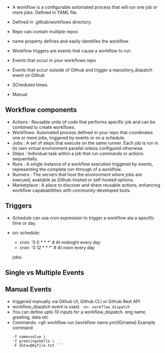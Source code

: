 - A workflow is a configurable automated process that will run one job or more jobs. Defined in YAML file.
- Defined in .github/workflows directory.
- Repo can contain multiple repos
- name property defines and easily identifies the workflow.

- Workflow triggers are events that cause a workflow to run.
- Events that occur in your workflows repo
- Events that occur outside of Github and trigger a repository_dispatch event on Github
- SCheduled times.
- Manual

## Workflow components

- Actions : Reusable units of code that performs specific job and can be combined to create workflows.
- Workflows: Automated process defined in your repo that coordinates one or more jobs, triggered by events or on a schedule.
- Jobs : A set of steps that execute on the same runner. Each job is run in its own virtual environment parallel unless configured otherwise.
- Steps : Individual task within a job that run commands or actions sequentially.
- Runs : A single instance of a workflow execution triggered by events, representing the complete run-through of a workflow.
- Runners : The servers that host the environment where jobs are execued, available as Github-hosted or self-hosted options.
- Marketplace : A place to discover and share reusable actions, enhancing workflow capabablilities with community-developed tools.

## Triggers

- Schedule can usa cron expression to trigger a workflow ata a specific time or day.
- on:
  schedule:

  - cron: '0 0 \* \* \*' # At midnight every day
  - cron: '0 12 \* \* \*' # At noon every day

  jobs:

## Single vs Multiple Events

## Manual Events

- triggered manually via Github UI, Github CLI or Github Rest API
- workflow_dispatch event is used.
  ` on: workflow_dispatch`
- You can define upto 10 inputs for a workflow_dispatch. eng name, greeting, data etc
- Commands: >gh workflow run [workflow name.yml/ID/name]
  Example command
  ````gh workflow run my-workflow.yml \
  -f name=value \
  -f greeting=hello \
  -F data=@myfile.txt ```
  ````


